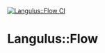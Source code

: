 [![Langulus::Flow CI](https://github.com/Langulus/Flow/actions/workflows/ci.yml/badge.svg?branch=main)](https://github.com/Langulus/Flow/actions/workflows/ci.yml)

# Langulus::Flow
